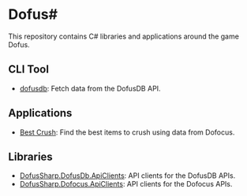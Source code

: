# Dofus#

This repository contains C# libraries and applications around the game Dofus.

## CLI Tool

- [dofusdb](https://github.com/DofusSharp/DofusSharp/tree/main/dofusdb): Fetch data from the DofusDB API.

## Applications

- [Best Crush](https://github.com/DofusSharp/DofusSharp/tree/main/BestCrush): Find the best items to crush using data from Dofocus.

## Libraries

- [DofusSharp.DofusDb.ApiClients](https://github.com/DofusSharp/DofusSharp/tree/main/DofusSharp.DofusDb.ApiClients): API clients for the DofusDB APIs.
- [DofusSharp.Dofocus.ApiClients](https://github.com/DofusSharp/DofusSharp/tree/main/DofusSharp.Dofocus.ApiClients): API clients for the Dofocus APIs.
